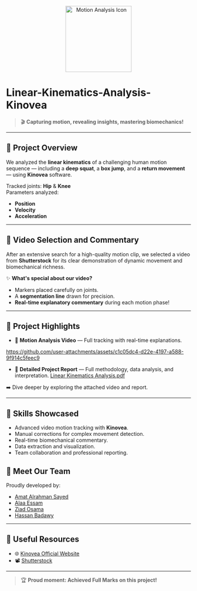 


<p align="center">
  <img src="https://github.com/user-attachments/assets/be138a3b-7b05-4822-b641-e3e7d44afd2d" width="180" alt="Motion Analysis Icon">
</p>

# Linear-Kinematics-Analysis-Kinovea

> 🎬 **Capturing motion, revealing insights, mastering biomechanics!**

---

## 🎯 Project Overview
We analyzed the **linear kinematics** of a challenging human motion sequence — including a **deep squat**, a **box jump**, and a **return movement** — using **Kinovea** software.

 Tracked joints: **Hip** & **Knee**  
 Parameters analyzed: 
- **Position** 
- **Velocity** 
- **Acceleration** 

---

## 🎥 Video Selection and Commentary
After an extensive search for a high-quality motion clip, we selected a video from **Shutterstock** for its clear demonstration of dynamic movement and biomechanical richness.

✨ **What's special about our video?**
- Markers placed carefully on joints.
- A **segmentation line** drawn for precision.
- **Real-time explanatory commentary** during each motion phase!

---

## 📂 Project Highlights
- 🎥 **Motion Analysis Video** — Full tracking with real-time explanations.

https://github.com/user-attachments/assets/c1c05dc4-d22e-4197-a588-9f914c5feec9

- 📄 **Detailed Project Report** — Full methodology, data analysis, and interpretation.
[Linear Kinematics Analysis.pdf](https://github.com/user-attachments/files/19949419/Linear.Kinematics.Analysis.pdf)

➡️ Dive deeper by exploring the attached video and report.

---

## 🧠 Skills Showcased
- Advanced video motion tracking with **Kinovea**.
- Manual corrections for complex movement detection.
- Real-time biomechanical commentary.
- Data extraction and visualization.
- Team collaboration and professional reporting.

## 👥 Meet Our Team

Proudly developed by:
- [Amat Alrahman Sayed](https://www.linkedin.com/in/amat-alrahman-sayed-871712349)
- [Alaa Essam](https://www.linkedin.com/in/alaa-essam-76a692292)
- [Ziad Osama](https://www.linkedin.com/in/ziad-osama-73b134308)
- [Hassan Badawy](https://www.linkedin.com/in/hassan-badawy-3598ba307)

---

## 🔗 Useful Resources
- 🌐 [Kinovea Official Website](https://www.kinovea.org/)
- 📽️ [Shutterstock](https://www.shutterstock.com/)

---

> 🏆 **Proud moment: Achieved Full Marks on this project!**
